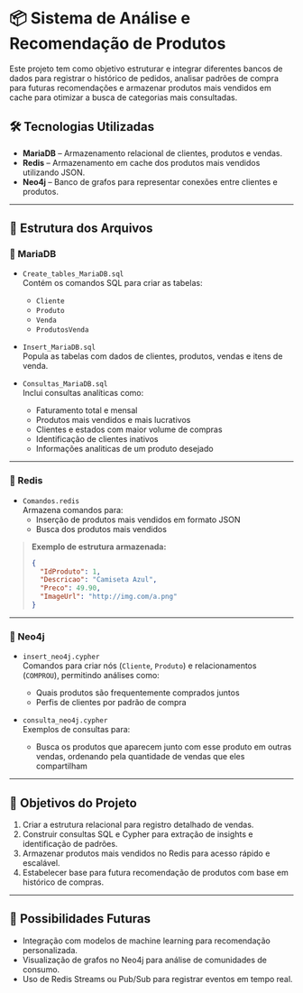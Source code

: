 # 📦 Sistema de Análise e Recomendação de Produtos

Este projeto tem como objetivo estruturar e integrar diferentes bancos de dados para registrar o histórico de pedidos, analisar padrões de compra para futuras recomendações e armazenar produtos mais vendidos em cache para otimizar a busca de categorias mais consultadas.

## 🛠️ Tecnologias Utilizadas

- **MariaDB** – Armazenamento relacional de clientes, produtos e vendas.
- **Redis** – Armazenamento em cache dos produtos mais vendidos utilizando JSON.
- **Neo4j** – Banco de grafos para representar conexões entre clientes e produtos.

---

## 📁 Estrutura dos Arquivos

### 📂 MariaDB

- `Create_tables_MariaDB.sql`  
  Contém os comandos SQL para criar as tabelas:
  - `Cliente`
  - `Produto`
  - `Venda`
  - `ProdutosVenda`

- `Insert_MariaDB.sql`  
  Popula as tabelas com dados de clientes, produtos, vendas e itens de venda.

- `Consultas_MariaDB.sql`  
  Inclui consultas analíticas como:
  - Faturamento total e mensal
  - Produtos mais vendidos e mais lucrativos
  - Clientes e estados com maior volume de compras
  - Identificação de clientes inativos
  - Informações analiticas de um produto desejado

---

### 📂 Redis

- `Comandos.redis`  
  Armazena comandos para:
  - Inserção de produtos mais vendidos em formato JSON
  - Busca dos produtos mais vendidos

> **Exemplo de estrutura armazenada:**
> ```json
> {
>   "IdProduto": 1,
>   "Descricao": "Camiseta Azul",
>   "Preco": 49.90,
>   "ImageUrl": "http://img.com/a.png"
> }
> ```

---

### 📂 Neo4j

- `insert_neo4j.cypher`  
  Comandos para criar nós (`Cliente`, `Produto`) e relacionamentos (`COMPROU`), permitindo análises como:
  - Quais produtos são frequentemente comprados juntos
  - Perfis de clientes por padrão de compra

- `consulta_neo4j.cypher`  
  Exemplos de consultas para:
  - Busca os produtos que aparecem junto com esse produto em outras vendas, ordenando pela quantidade de vendas que eles compartilham

---

## 🎯 Objetivos do Projeto

1. Criar a estrutura relacional para registro detalhado de vendas.
2. Construir consultas SQL e Cypher para extração de insights e identificação de padrões.
3. Armazenar produtos mais vendidos no Redis para acesso rápido e escalável.
4. Estabelecer base para futura recomendação de produtos com base em histórico de compras.

---

## 📌 Possibilidades Futuras

- Integração com modelos de machine learning para recomendação personalizada.
- Visualização de grafos no Neo4j para análise de comunidades de consumo.
- Uso de Redis Streams ou Pub/Sub para registrar eventos em tempo real.
